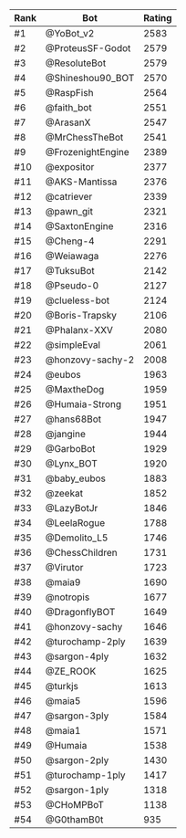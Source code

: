 Rank|Bot|Rating
---|---|---
#1|@YoBot_v2|2583
#2|@ProteusSF-Godot|2579
#3|@ResoluteBot|2579
#4|@Shineshou90_BOT|2570
#5|@RaspFish|2564
#6|@faith_bot|2551
#7|@ArasanX|2547
#8|@MrChessTheBot|2541
#9|@FrozenightEngine|2389
#10|@expositor|2377
#11|@AKS-Mantissa|2376
#12|@catriever|2339
#13|@pawn_git|2321
#14|@SaxtonEngine|2316
#15|@Cheng-4|2291
#16|@Weiawaga|2276
#17|@TuksuBot|2142
#18|@Pseudo-0|2127
#19|@clueless-bot|2124
#20|@Boris-Trapsky|2106
#21|@Phalanx-XXV|2080
#22|@simpleEval|2061
#23|@honzovy-sachy-2|2008
#24|@eubos|1963
#25|@MaxtheDog|1959
#26|@Humaia-Strong|1951
#27|@hans68Bot|1947
#28|@jangine|1944
#29|@GarboBot|1929
#30|@Lynx_BOT|1920
#31|@baby_eubos|1883
#32|@zeekat|1852
#33|@LazyBotJr|1846
#34|@LeelaRogue|1788
#35|@Demolito_L5|1746
#36|@ChessChildren|1731
#37|@Virutor|1723
#38|@maia9|1690
#39|@notropis|1677
#40|@DragonflyBOT|1649
#41|@honzovy-sachy|1646
#42|@turochamp-2ply|1639
#43|@sargon-4ply|1632
#44|@ZE_ROOK|1625
#45|@turkjs|1613
#46|@maia5|1596
#47|@sargon-3ply|1584
#48|@maia1|1571
#49|@Humaia|1538
#50|@sargon-2ply|1430
#51|@turochamp-1ply|1417
#52|@sargon-1ply|1318
#53|@CHoMPBoT|1138
#54|@G0thamB0t|935
